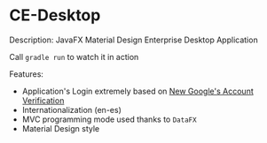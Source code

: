 # CE-Desktop
Description: JavaFX Material Design Enterprise Desktop Application

Call `gradle run` to watch it in action

Features:
  - Application's Login extremely based on [New Google's Account Verification](https://accounts.google.com)
  - Internationalization (en-es)
  - MVC programming mode used thanks to `DataFX`
  - Material Design style
